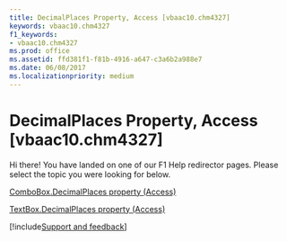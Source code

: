 ```yaml
---
title: DecimalPlaces Property, Access [vbaac10.chm4327]
keywords: vbaac10.chm4327
f1_keywords:
- vbaac10.chm4327
ms.prod: office
ms.assetid: ffd381f1-f81b-4916-a647-c3a6b2a988e7
ms.date: 06/08/2017
ms.localizationpriority: medium
---
```



# DecimalPlaces Property, Access [vbaac10.chm4327]

Hi there! You have landed on one of our F1 Help redirector pages. Please select the topic you were looking for below.

[ComboBox.DecimalPlaces property (Access)](https://msdn.microsoft.com/library/5d57d9b7-12bd-2555-242e-204fd8dd48be%28Office.15%29.aspx)

[TextBox.DecimalPlaces property (Access)](https://msdn.microsoft.com/library/cd032c51-34d1-18d3-c378-7473938ec1d7%28Office.15%29.aspx)

[!include[Support and feedback](~/includes/feedback-boilerplate.md)]